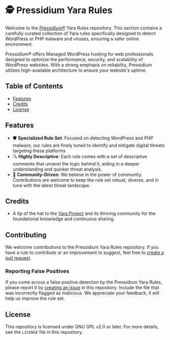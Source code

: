 # 🕵️ Pressidium Yara Rules

Welcome to the [Pressidium®](https://pressidium.com/) Yara Rules repository. This section contains a carefully curated collection of Yara rules specifically designed to detect WordPress or PHP malware and viruses, ensuring a safer online environment. 

Pressidium® offers Managed WordPress hosting for web professionals designed to optimize the performance, security, and scalability of WordPress websites. With a strong emphasis on reliability, Pressidium utilizes high-available architecture to ensure your website's uptime.

## Table of Contents

- [Features](#features)
- [Credits](#credits)
- [License](#license)

## Features

- 🛡️ **Specialized Rule Set**: Focused on detecting WordPress and PHP malware, our rules are finely tuned to identify and mitigate digital threats targeting these platforms
- 🔍 **Highly Descriptive**: Each rule comes with a set of descriptive comments that unravel the logic behind it, aiding in a deeper understanding and quicker threat analysis.
- 🤝 **Community-Driven**: We believe in the power of community. Contributions are welcome to keep the rule set robust, diverse, and in tune with the latest threat landscape.

## Credits

- A tip of the hat to the [Yara Project](https://virustotal.github.io/yara/) and its thriving community for the foundational knowledge and continuous sharing.

## Contributing

We welcome contributions to the Pressidium Yara Rules repository. If you have a rule to contribute or an improvement to suggest, feel free to [create a pull request](https://github.com/pressidium/pressidium-yara-rules/pulls).

### Reporting False Positives

If you come across a false positive detection by the Pressidium Yara Rules, please report it by [creating an issue](https://github.com/pressidium/pressidium-yara-rules/issues) in this repository. Include the file that was incorrectly flagged as malicious. We appreciate your feedback, it will help us improve the rule set.

## License
This repository is licensed under GNU GPL v2.0 or later. For more details, see the `LICENSE` file in this repository.

